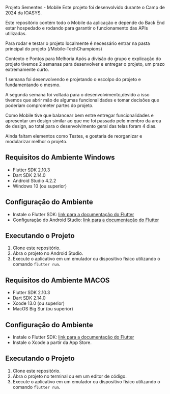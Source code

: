 
Projeto Sementes - Mobile
Este projeto foi desenvolvido durante o Camp de 2024 da IOASYS.

Este repositório contém todo o Mobile da aplicação e depende do Back End estar hospedado e rodando para garantir o funcionamento das APIs utilizadas.

Para rodar e testar o projeto localmente é necessário entrar na pasta principal do projeto (/Mobile-TechChampions)

Contexto e Pontos para Melhoria
Após a divisão do grupo e explicação do projeto tivemos 2 semanas para desenvolver e entregar o projeto, um prazo extremamente curto.

1 semana foi desenvolvendo e projetando o escolpo do projeto e fundamentando o mesmo.

A segunda semana foi voltada para o desenvolvimento,devido a isso tivemos que abrir mão de algumas funcionalidades e tomar decisões que poderiam comprometer partes do projeto.

Como Mobile tive que balancear bem entre entregar funcionalidades e apresentar um design similar ao que me foi passado pelo membro da area de design, ao total para o desenvolvimento geral das telas foram 4 dias.

Ainda faltam elementos como Testes, e gostaria de reorganizar e modularizar melhor o projeto.


## Requisitos do Ambiente Windows
- Flutter SDK 2.10.3
- Dart SDK 2.14.0
- Android Studio 4.2.2
- Windows 10 (ou superior)

## Configuração do Ambiente
- Instale o Flutter SDK: [link para a documentação do Flutter](https://flutter.dev/docs/get-started/install)
- Configuração do Android Studio: [link para a documentação do Flutter](https://flutter.dev/docs/development/tools/android-studio)

## Executando o Projeto
1. Clone este repositório.
2. Abra o projeto no Android Studio.
3. Execute o aplicativo em um emulador ou dispositivo físico utilizando o comando `flutter run`.

## Requisitos do Ambiente MACOS
- Flutter SDK 2.10.3
- Dart SDK 2.14.0
- Xcode 13.0 (ou superior)
- MacOS Big Sur (ou superior)

## Configuração do Ambiente
- Instale o Flutter SDK: [link para a documentação do Flutter](https://flutter.dev/docs/get-started/install)
- Instale o Xcode a partir da App Store.

## Executando o Projeto
1. Clone este repositório.
2. Abra o projeto no terminal ou em um editor de código.
3. Execute o aplicativo em um emulador ou dispositivo físico utilizando o comando `flutter run`.
